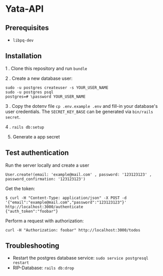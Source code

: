 # Yata-API

## Prerequisites

+  `libpq-dev`

## Installation

1 . Clone this repository and run `bundle`

2 . Create a new database user:

```
sudo -u postgres createuser -s YOUR_USER_NAME
sudo -u postgres psql
postgres=# \password YOUR_USER_NAME
```

3 . Copy the dotenv file `cp .env.example .env` and fill-in your database's user credentials. The `SECRET_KEY_BASE` can be generated via `bin/rails secret`.

4 . `rails db:setup`

5. Generate a app secret

## Test authentication

Run the server locally and create a user

```
User.create!(email: 'example@mail.com' , password: '123123123' , password_confirmation: '123123123')
```

Get the token:

```
$ curl -H "Content-Type: application/json" -X POST -d '{"email":"example@mail.com","password":"123123123"}' http://localhost:3000/authenticate
{"auth_token":"foobar"}

```

Perform a request with authorization:

```
curl -H "Authorization: foobar" http://localhost:3000/todos
```

## Troubleshooting

+ Restart the postgres database service: `sudo service postgresql restart`
+ RIP-Database: `rails db:drop`
